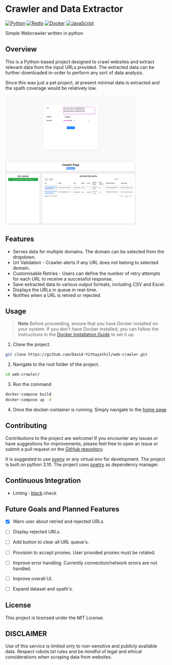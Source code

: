 # Crawler and Data Extractor

[![Python](https://img.shields.io/badge/Python-3.10-blue.svg)](https://www.python.org/)
[![Redis](https://img.shields.io/badge/Redis-red.svg)](https://redis.io/)
[![Docker](https://img.shields.io/badge/Docker-blue.svg)](https://www.docker.com/)
[![JavaScript](https://img.shields.io/badge/JavaScript-yellow.svg)](https://developer.mozilla.org/en-US/docs/Web/JavaScript)


Simple Webcrawler written in python



## Overview

This is a Python-based project designed to crawl websites and extract relevant data from the input URLs provided. The extracted data can be further downloaded in-order to perform any sort of data analysis.

Since this was just a pet project, at present minimal data is extracted and the xpath coverage would be relatively low.


<img src="docs/home_page.png" alt="home_page" height="200" style="border-radius:10px;">
<img src="docs/crawling_task.png" alt="crawl_task" height="200" style="border-radius:10px;">
<!-- ![Crawler Page](docs/crawling_task.png) -->

## Features

- Serves data for multiple domains. The domain can be selected from the dropdown.
- Url Validation - Crawler alerts if any URL does not belong to selected domain.
- Customisable Retries - Users can define the number of retry attempts for each URL to receive a successful response.
- Save extracted data to various output formats, including CSV and Excel.
- Displays the URLs in queue in real-time.
- Notifies when a URL is retried or rejected.

## Usage

> **Note**
> Before proceeding, ensure that you have Docker installed on your system. If you don't have Docker installed, you can follow the instructions in the [Docker Installation Guide](https://docs.docker.com/get-docker/) to set it up.


1. Clone the project. 
```sh
git clone https://github.com/David-Vithayathil/web-crawler.git
```
2. Navigate to the root folder of the project.
```sh
cd web-crawler/
```
3. Run the command 
```sh
docker-compose build
docker-compose up -d
```
4. Once the docker-container is running. Simply navigate to the [home page](http://127.0.0.1:8000/api/v1/home)


## Contributing

Contributions to the project are welcome! If you encounter any issues or have suggestions for improvements, please feel free to open an issue or submit a pull request on the [GitHub repository](https://github.com/David-Vithayathil/web-crawler/issues).

It is suggested to use [pyenv](https://github.com/pyenv/pyenv) or any virtual env for development. The project is built on python 3.10.
The project uses [poetry](https://python-poetry.org/docs/) as dependency manager.

## Continuous Integration

- Linting : [black](https://pypi.org/project/black/) check

## Future Goals and Planned Features

- [x] Warn user about retried and rejected URLs.
- [ ] Display rejected URLs.
- [ ] Add button to clear all URL queue's.
- [ ] Provision to accept proxies. User provided proxies must be rotated.
- [ ] Improve error handling. Currently connection/network errors are not handled.
- [ ] Improve overall UI.
- [ ] Expand dataset and xpath's.


## License

This project is licensed under the MIT License.


## DISCLAIMER

Use of this service is limited only to non-sensitive and publicly available data. Respect robots.txt rules and be mindful of legal and ethical considerations when scraping data from websites.

